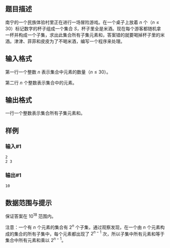 ## 题目描述
南宁的一个民族体验村里正在进行一场冒险游戏。在一个桌子上放着 $n$ 个（$n \leq 30$）标记数字的杯子组成一个集合 $S$，杯子里全是米酒。现在每个游客都随机拿一杯并构成一个子集，求出此集合所有子集元素和，答案错的就要喝掉杯子里的米酒。津津、菲菲和皮皮为了不喝米酒，编写一个程序来处理。

## 输入格式
第一行一个整数 $n$ 表示集合中元素的数量（$n \leq 30$）。

第二行 $n$ 个整数表示集合中的元素。

## 输出格式
一行一个整数表示集合所有子集元素和。

## 样例
### 输入#1
```
2
2 3
```
### 输出#1
```
10
```

## 数据范围与提示
保证答案在 $10^{18}$ 范围内。

注意：一个有 $n$ 个元素的集合有 $2^n$ 个子集，通过观察发现，在一个由 $n$ 个元素构成的集合的所有子集中，每个元素都出现了 $2^{n-1}$ 次，所以子集中所有元素和等于集合中所有元素和乘以 $2^{n-1}$。
